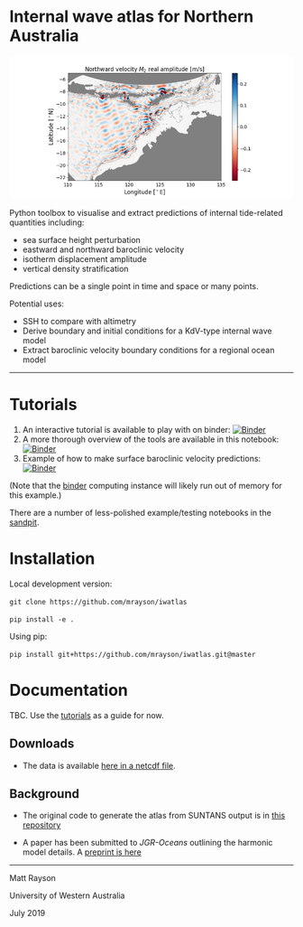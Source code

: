 # Internal wave atlas for Northern Australia		

![](docs/images/velocity_example.png)

Python toolbox to visualise and extract predictions of internal tide-related quantities including:

 - sea surface height perturbation
 - eastward and northward baroclinic velocity
 - isotherm displacement amplitude
 - vertical density stratification
 
Predictions can be a single point in time and space or many points.

Potential uses:
 
  - SSH to compare with altimetry
  - Derive boundary and initial conditions for a KdV-type internal wave model
  - Extract baroclinic velocity boundary conditions for a regional ocean model

---

# Tutorials 

1. An interactive tutorial is available to play with on binder: [![Binder](https://mybinder.org/badge_logo.svg)](https://mybinder.org/v2/gh/mrayson/iwatlas/master?filepath=sandpit%2Ftutorial_iwatlas_basics.ipynb)
2. A more thorough overview of the tools are available in this notebook: [![Binder](https://mybinder.org/badge_logo.svg)](https://mybinder.org/v2/gh/mrayson/iwatlas/master?filepath=sandpit%2Ftest_all_iwatlas_routines.ipynb)
3. Example of how to make surface baroclinic velocity predictions: [![Binder](https://mybinder.org/badge_logo.svg)](https://mybinder.org/v2/gh/mrayson/iwatlas/master?filepath=sandpit%2Ftutorial_iwatlas_velocity_prediction.ipynb)

(Note that the [binder](https://mybinder.org/) computing instance will likely run out of memory for this example.)

There are a number of less-polished example/testing notebooks in the [sandpit](./sandpit/).

# Installation

Local development version:

`git clone https://github.com/mrayson/iwatlas`

`pip install -e .`

Using pip:

`pip install git+https://github.com/mrayson/iwatlas.git@master`

# Documentation

TBC. Use the [tutorials](./sandpit/) as a guide for now.


## Downloads

 - The data is available [here in a netcdf file](https://research-repository.uwa.edu.au/files/93942498/NWS_2km_GLORYS_hex_2013_2014_InternalWave_Atlas.nc).

## Background

 - The original code to generate the atlas from SUNTANS output is in [this repository](https://bitbucket.org/arcoffhub/suntans-nws/src/master/)

 - A paper has been submitted to *JGR-Oceans* outlining the harmonic model details. A [preprint is here](https://www.essoar.org/doi/abs/10.1002/essoar.10507151.1)
  

---

Matt Rayson

University of Western Australia

July 2019
